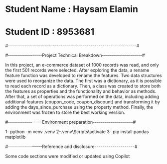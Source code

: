 #  Student Name : Haysam Elamin                                  #
#  Student ID   : 8953681                                        #
#----------------------------------------------------------------#

#-----------------Project Technical Breakdown--------------------#

In this project, an e-commerce dataset of 1000 records was read, and only
 the first 501 records were selected. After exploring the data, a rename 
feature function was developed to rename the features. Two data structures 
were used to reorganize the data. The first was a dictionary, as it is possible
to read each record as a dictionary. Then, a class was created to store both the 
features as properties and the functionality and behavior as methods. After that, 
a set of operations was performed on the data, including adding additional features 
(coupon_code, coupon_discount) and transforming it by adding the days_since_purchase 
using the property method. Finally, the environment was frozen to store the best 
working version.


#-----------------Environment preparation--------------------#


1- python -m venv .venv
2-.venv\Scripts\activate
3- pip install pandas matplotlib


#-----------------Reference and disclosure--------------------#

Some code sections were modified or updated using Copilot
